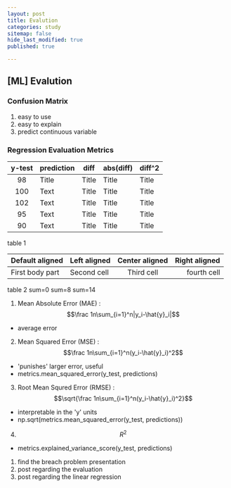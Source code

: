 ```yaml
---
layout: post
title: Evalution
categories: study
sitemap: false
hide_last_modified: true
published: true

---
```


## [ML] Evalution

### Confusion Matrix
1. easy to use
2. easy to explain
3. predict continuous variable

### Regression Evaluation Metrics

| y-test      | prediction  | diff        | abs(diff)   | diff^2      |
|:-----------:| ----------- | ----------- | ----------- | ----------- |
| 98          | Title       | Title       | Title       | Title       |
| 100         | Text        | Title       | Title       | Title       |
| 102         | Text        | Title       | Title       | Title       |
| 95          | Text        | Title       | Title       | Title       |
| 90          | Text        | Title       | Title       | Title       |

table 1

| Default aligned |Left aligned| Center aligned  | Right aligned  |
|-----------------|:-----------|:---------------:|---------------:|
| First body part |Second cell | Third cell      | fourth cell    |

table 2
                        sum=0      sum=8     sum=14

1. Mean Absolute Error (MAE) : $$\frac 1n\sum_{i=1}^n|y_i-\hat{y}_i|$$
- average error

2. Mean Squared Error (MSE) : $$\frac 1n\sum_{i=1}^n(y_i-\hat{y}_i)^2$$
- 'punishes' larger error, useful  
- metrics.mean_squared_error(y_test, predictions)

3. Root Mean Squred Error (RMSE) :  $$\sqrt{\frac 1n\sum_{i=1}^n(y_i-\hat{y}_i)^2}$$
- interpretable in the 'y' units
- np.sqrt(metrics.mean_squared_error(y_test, predictions))


4. $${R}^2$$
- metrics.explained_variance_score(y_test, predictions)



1. find the breach problem presentation
2. post regarding the evaluation
3. post regarding the linear regression


